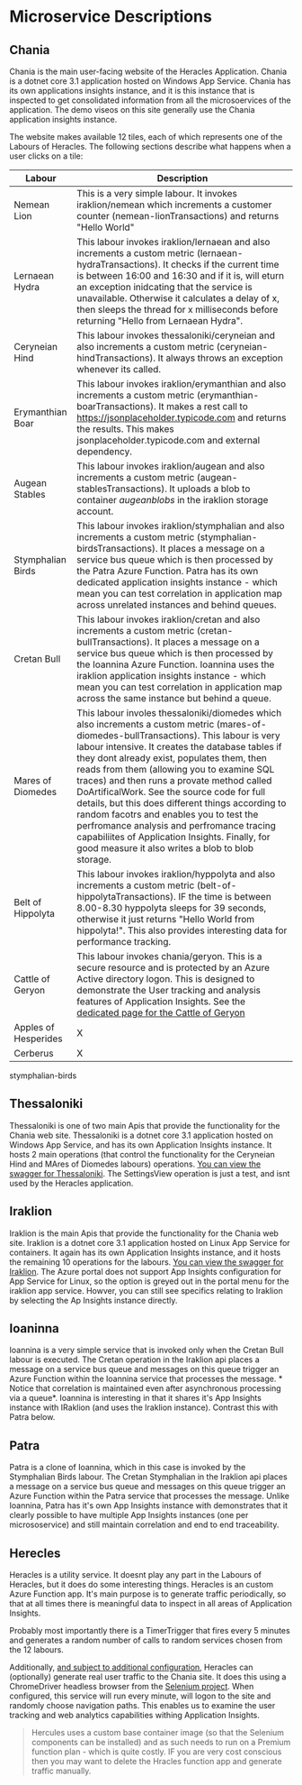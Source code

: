 # Microservice Descriptions 
## Chania

Chania is the main user-facing website of the Heracles Application.  Chania is a dotnet core 3.1 application hosted on Windows App Service.  Chania has its own applications insights instance, and it is this instance that is inspected to get consolidated information from all the microsoervices of the application.  The demo viseos on this site generally use the Chania application insights instance.

The website makes available 12 tiles, each of which represents one of the Labours of Heracles. The following sections describe what happens when a user clicks on a tile:

| Labour | Description |
| --- | ----------- |
| Nemean Lion | This is a very simple labour.  It invokes iraklion/nemean which increments a customer counter (nemean-lionTransactions) and returns "Hello World" |
| Lernaean Hydra | This labour invokes iraklion/lernaean and also increments a custom metric (lernaean-hydraTransactions).  It checks if the current time is between 16:00 and 16:30 and if it is, will eturn an exception inidcating that the service is unavailable.  Otherwise it calculates a delay of x, then sleeps the thread for x milliseconds before returning "Hello from Lernaean Hydra". |
| Ceryneian Hind | This labour invokes thessaloniki/ceryneian and also increments a custom metric (ceryneian-hindTransactions). It always throws an exception whenever its called. |
| Erymanthian Boar | This labour invokes iraklion/erymanthian and also increments a custom metric (erymanthian-boarTransactions). It makes a rest call to https://jsonplaceholder.typicode.com and returns the results. This makes jsonplaceholder.typicode.com and external dependency. |
| Augean Stables| This labour invokes iraklion/augean and also increments a custom metric (augean-stablesTransactions). It uploads a blob to container *augeanblobs* in the iraklion storage account. |
| Stymphalian Birds | This labour invokes iraklion/stymphalian and also increments a custom metric (stymphalian-birdsTransactions). It places a message on a service bus queue which is then processed by the Patra Azure Function.  Patra has its own dedicated application insights instance - which mean you can test correlation in application map across unrelated instances and behind queues. |
| Cretan Bull | This labour invokes iraklion/cretan and also increments a custom metric (cretan-bullTransactions). It places a message on a service bus queue which is then processed by the Ioannina Azure Function.  Ioannina uses the iraklion application insights instance - which mean you can test correlation in application map across the same instance but behind a queue. |
| Mares of Diomedes | This labour involes thessaloniki/diomedes which also increments a custom metric (mares-of-diomedes-bullTransactions).  This labour is very labour intensive.  It creates the database tables if they dont already exist, populates them, then reads from them (allowing you to examine SQL traces) and then runs a provate method called DoArtificalWork.  See the source code for full details, but this does different things according to random facotrs and enables you to test the perfromance analysis and perfromance tracing capabiliites of Application Insights.  Finally, for good measure it also writes a blob to blob storage.|
| Belt of Hippolyta | This labour invokes iraklion/hyppolyta and also increments a custom metric (belt-of-hippolytaTransactions). IF the time is between 8.00-8.30 hyppolyta sleeps for 39 seconds, otherwise it just returns "Hello World from hippolyta!".  This also provides interesting data for performance tracking. |
| Cattle of Geryon | This labour invokes chania/geryon.  This is a secure resource and is protected by an Azure Active directory logon.  This is designed to demonstrate the User tracking and analysis features of Application Insights.  See the [dedicated page for the Cattle of Geryon](cattle-of-geryon.md) |
| Apples of Hesperides | X |
| Cerberus | X |

stymphalian-birds
## Thessaloniki

Thessaloniki is one of two main Apis that provide the functionality for the Chania web site.  Thessaloniki is a dotnet core 3.1 application hosted on Windows App Service, and has its own Application Insights instance.  It hosts 2 main operations (that control the functionality for the Ceryneian Hind and MAres of Diomedes labours) operations. [You can view the swagger for Thessaloniki](https://hercthessaloniki-api.azurewebsites.net/index.html). The SettingsView operation is just a test, and isnt used by the Heracles application.

## Iraklion

Iraklion is the main Apis that provide the functionality for the  Chania web site. Iraklion is a dotnet core 3.1 application hosted on Linux App Service for containers.  It again has its own Application Insights instance, and it hosts the remaining 10 operations for the labours. [You can view the swagger for Iraklion](https://herciraklion-api.azurewebsites.net/index.html). The Azure portal does not support App Insights configuration for App Service for Linux, so the option is greyed out in the portal menu for the iraklion app service.  Howver, you can still see specifics relating to Iraklion by selecting the Ap Insights instance directly.

## Ioaninna

Ioannina is a very simple service that is invoked only when the Cretan Bull labour is executed.  The Cretan operation in the Iraklion api places a message on a service bus queue and messages on this queue trigger an Azure Function within the Ioannina service that processes the message.   * Notice that correlation is maintained even after asynchronous processing via a queue*. Ioannina is interesting in that it shares it's App Insights instance with IRaklion (and uses the Iraklion instance).  Contrast this with Patra below.

## Patra

Patra is a clone of Ioannina, which in this case is invoked by the Stymphalian Birds labour.  The Cretan Stymphalian in the Iraklion api places a message on a service bus queue and messages on this queue trigger an Azure Function within the Patra service that processes the message.  Unlike Ioannina, Patra has it's own App Insights instance with demonstrates that it clearly possible to have multiple App Insights instances (one per micrososervice) and still maintain correlation and end to end traceability.

## Herecles

Heracles is a utility service.  It doesnt play any part in the Labours of Heracles, but it does do some interesting things.  Heracles is an custom Azure Function app.  It's main purpose is to generate traffic periodically, so that at all times there is meaningful data to inspect in all areas of Application Insights.

Probably most importantly there is a TimerTrigger that fires every 5 minutes and generates a random number of calls to random services chosen from the 12 labours.

Additionally, [and subject to additional configuration](configure-ui-generator.md), Heracles can (optionally) generate real user traffic to the Chania site.  It does this using a ChromeDriver headless browser from the [Selenium project](https://github.com/SeleniumHQ).  When configured, this service will run every minute, will logon to the site and randomly choose navigation paths.  This enables us to examine the user tracking and web analytics capabilities withing Application Insights.

> Hercules uses a custom base container image (so that the Selenium components can be installed) and as such needs to run on a Premium function plan - which is quite costly.  IF you are very cost conscious then you may want to delete the Hracles function app and generate traffic manually.
